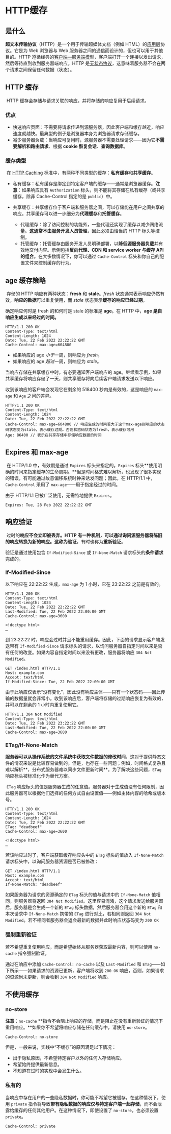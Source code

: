 # HTTP缓存

## 是什么

​ **超文本传输协议**（HTTP）是一个用于传输超媒体文档（例如 HTML）的[应用层](https://zh.wikipedia.org/wiki/应用层)协议。它是为 Web 浏览器与 Web 服务器之间的通信而设计的，但也可以用于其他目的。HTTP 遵循经典的[客户端—服务端模型](https://zh.wikipedia.org/wiki/主從式架構)，客户端打开一个连接以发出请求，然后等待直到收到服务器端响应。HTTP 是[无状态协议](http://zh.wikipedia.org/wiki/无状态协议)，这意味着服务器不会在两个请求之间保留任何数据（状态）。

## HTTP 缓存

​ HTTP 缓存会存储与请求关联的响应，并将存储的响应复用于后续请求。

### 优点

- 快速响应页面：不需要将请求传递到源服务器，因此客户端和缓存越近，响应速度就越快。最典型的例子是浏览器本身为浏览器请求存储缓存。
- 减少服务器负载：当响应可复用时，源服务器不需要处理请求——因为它**不需要解析和路由请求**、根据 **cookie 恢复会话**、**查询数据库**。

### 缓存类型

​ 在 [HTTP Caching](https://httpwg.org/specs/rfc9111.html) 标准中，有两种不同类型的缓存：**私有缓存**和**共享缓存**。

- 私有缓存：私有缓存是绑定到特定客户端的缓存——通常是浏览器缓存。**注意**：如果响应具有 `Authorization` 标头，则不能将其存储在私有缓存（或共享缓存，除非 Cache-Control 指定的是 `public`）中。

- 共享缓存：共享缓存位于客户端和服务器之间，可以存储能在用户之间共享的响应。共享缓存可以进一步细分为**代理缓存**和**托管缓存**。
  - 代理缓存：除了访问控制的功能外，一些代理还实现了缓存以减少网络流量。**这通常不由服务开发人员管理**，因此必须由恰当的 HTTP 标头等控制。
  - 托管缓存：托管缓存由服务开发人员明确部署，以**降低源服务器负载**并有效地交付内容。示例包括**反向代理、CDN 和 service worker 与缓存 API 的组合**。在大多数情况下，你可以通过 `Cache-Control` 标头和你自己的配置文件来控制缓存的行为。

## age 缓存策略

​ 存储的 HTTP 响应有两种状态：**fresh** 和 **stale**。_fresh_ 状态通常表示响应仍然有效，**响应的数据**可以重复使用，而 _stale_ 状态表示**缓存的响应已经过期**。

确定响应何时是 fresh 的和何时是 stale 的标准是 **age**。在 HTTP 中，**age 是自响应生成以来经过的时间。**

```http
HTTP/1.1 200 OK
Content-Type: text/html
Content-Length: 1024
Date: Tue, 22 Feb 2022 22:22:22 GMT
Cache-Control: max-age=604800
```

- 如果响应的 age *小于*一周，则响应为 _fresh_。
- 如果响应的 age *超过*一周，则响应为 _stale_。

当响应存储在共享缓存中时，有必要通知客户端响应的 age。继续看示例，如果共享缓存将响应存储了一天，则共享缓存将向后续客户端请求发送以下响应。

收到该响应的客户端会发现它在剩余的 518400 秒内是有效的，这是响应的 `max-age` 和 `Age` 之间的差异。

```http
HTTP/1.1 200 OK
Content-Type: text/html
Content-Length: 1024
Date: Tue, 22 Feb 2022 22:22:22 GMT
Cache-Control: max-age=604800 // 响应生成的时间若大于这个max-age则响应的状态码状态变为stale，表示缓存过期。否则状态码状态为fresh，表示缓存可用
Age: 86400 // 表示在共享存储中存储响应数据的时间
```

## Expires 和 max-age

​ 在 HTTP/1.0 中，有效期是通过 `Expires` 标头来指定的。`Expires` 标头**使用明确的时间来指定缓存的生命周期。**但是时间格式难以解析，也发现了很多实现的错误，有可能通过故意偏移系统时钟来诱发问题；因此，在 HTTP/1.1 中，`Cache-Control` 采用了 `max-age`——用于指定经过的时间。

由于 HTTP/1.1 已被广泛使用，无需特地提供 `Expires`。

```http
Expires: Tue, 28 Feb 2022 22:22:22 GMT
```

## 响应验证

​ 过时的**响应不会立即被丢弃。**HTTP 有一种机制，可以通过询问源服务器将陈旧的响应转换为新的响应。这称为**验证**，有时也称为**重新验证**。

验证是通过使用包含 `If-Modified-Since` 或 `If-None-Match` 请求标头的**条件请求**完成的。

### If-Modified-Since

以下响应在 22:22:22 生成，`max-age` 为 1 小时，它在 23:22:22 之前是有效的。

```http
HTTP/1.1 200 OK
Content-Type: text/html
Content-Length: 1024
Date: Tue, 22 Feb 2022 22:22:22 GMT
Last-Modified: Tue, 22 Feb 2022 22:00:00 GMT
Cache-Control: max-age=3600

<!doctype html>
…
```

到 23:22:22 时，响应会过时并且不能重用缓存。因此，下面的请求显示客户端发送带有 `If-Modified-Since` 请求标头的请求，以询问服务器自指定时间以来是否有任何的改变。如果内容自指定时间以来没有更改，服务器将响应 `304 Not Modified`。

```http
GET /index.html HTTP/1.1
Host: example.com
Accept: text/html
If-Modified-Since: Tue, 22 Feb 2022 22:00:00 GMT
```

由于此响应仅表示“没有变化”，因此没有响应主体——只有一个状态码——因此传输的数据量就会非常小。收到该响应后，客户端将存储的过期响应恢复为有效的，并可以在剩余的 1 小时内重复使用它。

```http
HTTP/1.1 304 Not Modified
Content-Type: text/html
Date: Tue, 22 Feb 2022 23:22:22 GMT
Last-Modified: Tue, 22 Feb 2022 22:00:00 GMT
Cache-Control: max-age=3600
```

### ETag/If-None-Match

​ **服务器可以从操作系统的文件系统中获取文件数据的修改时间**，这对于提供静态文件的情况来说是比较容易做到的。但是，也存在一些问题；例如，时间格式复杂且难以解析**，分布式服务器难以同步文件更新时间**。为了解决这些问题，`ETag` 响应标头被标准化作为替代方案。

​ `ETag` 响应标头的值是服务器生成的任意值。服务器对于生成值没有任何限制，因此服务器可以根据他们选择的任何方式自由设置值——例如主体内容的哈希或版本号。

```http
HTTP/1.1 200 OK
Content-Type: text/html
Content-Length: 1024
Date: Tue, 22 Feb 2022 22:22:22 GMT
ETag: "deadbeef"
Cache-Control: max-age=3600

<!doctype html>
…
```

若该响应过时了，客户端获取缓存响应头中的 `ETag` 标头的值放入 `If-None-Match` 请求标头中，以询问服务器资源是否已被修改：

```http
GET /index.html HTTP/1.1
Host: example.com
Accept: text/html
If-None-Match: "deadbeef"
```

如果服务器为请求的资源确定的 `ETag` 标头的值与请求中的 `If-None-Match` 值相同，则服务器将返回 `304 Not Modified`。这里容易混淆，这个请求发送给服务器后，服务器是会生成一个新的 `ETag` 标头数据，然后服务器会用这个新的 `ETag` 和本次请求中 `If-None-Match` 携带的 `ETag` 进行对比，若相同则返回 `304 Not Modified`。若不相同者服务器会返会最新的数据并此时响应状态码变为 `200 OK`

### 强制重新验证

若不希望重复使用响应，而是希望始终从服务器获取最新内容，则可以使用 `no-cache` 指令强制验证。

通过在响应中添加 `Cache-Control: no-cache` 以及 `Last-Modified` 和 `ETag`——如下所示——如果请求的资源已更新，客户端将收到 `200 OK` 响应，否则，如果请求的资源尚未更新，则会收到 `304 Not Modified` 响应。

## 不使用缓存

### no-store

**注意**：`no-cache` **指令不会阻止响应的存储，而是阻止在没有重新验证的情况下重用响应。**如果你不希望将响应存储在任何缓存中，请使用 `no-store`。

```http
Cache-Control: no-store
```

但是，一般来说，实践中“不缓存”的原因满足以下情况：

- 出于隐私原因，不希望特定客户以外的任何人存储响应。
- 希望始终提供最新信息。
- 不知道在过时的实现中会发生什么。

### 私有的

当响应中存在用户的一些隐私数据时，你可能不希望它被缓存。在这种情况下，使用 `private` 指令将导致**带有隐私数据的响应仅与特定客户端一起存储**，而不会泄露给缓存的任何其他用户。在这种情况下，即使设置了 `no-store`，也必须设置 `private`。

```http
Cache-Control: private
```
